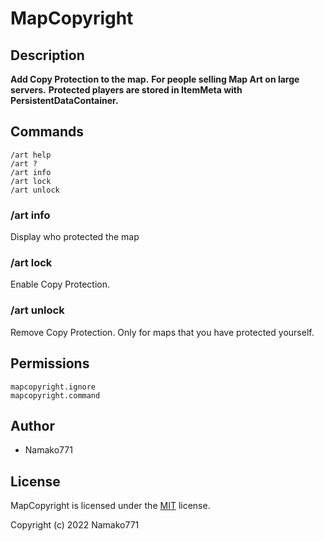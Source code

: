 # MapCopyright

## Description
**Add Copy Protection to the map.**
**For people selling Map Art on large servers.**
**Protected players are stored in ItemMeta with PersistentDataContainer.**

## Commands
```
/art help
/art ?
/art info
/art lock
/art unlock
```

### /art info
Display who protected the map

### /art lock
Enable Copy Protection.

### /art unlock
Remove Copy Protection.
Only for maps that you have protected yourself.

## Permissions
```
mapcopyright.ignore
mapcopyright.command
```

## Author
* Namako771

## License
MapCopyright is licensed under the [MIT](https://en.wikipedia.org/wiki/MIT_License) license.

Copyright (c) 2022 Namako771